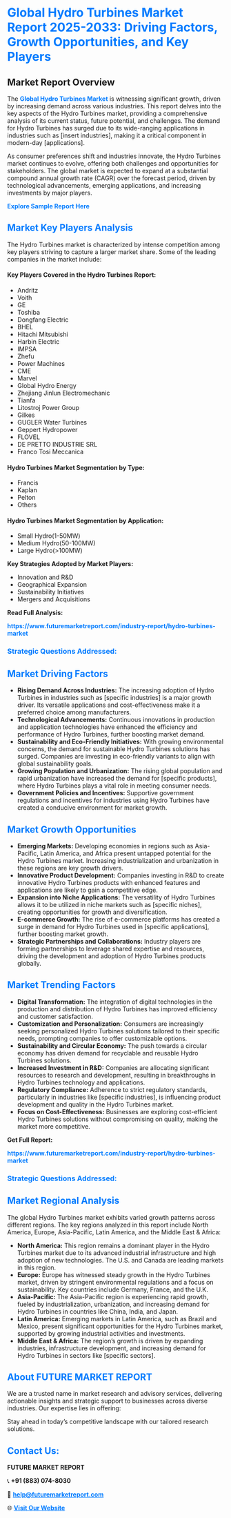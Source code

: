 <h1 style="color: #007BFF;">Global Hydro Turbines Market Report 2025-2033: Driving Factors, Growth Opportunities, and Key Players</h1>

<section id="overview">
<h2>Market Report Overview</h2>
<p>The <a href="https://www.futuremarketreport.com/industry-report/hydro-turbines-market" style="color: #007BFF; text-decoration: none;"><strong>Global Hydro Turbines Market</strong></a> is witnessing significant growth, driven by increasing demand across various industries. This report delves into the key aspects of the Hydro Turbines market, providing a comprehensive analysis of its current status, future potential, and challenges. The demand for Hydro Turbines has surged due to its wide-ranging applications in industries such as [insert industries], making it a critical component in modern-day [applications].</p>
<p>As consumer preferences shift and industries innovate, the Hydro Turbines market continues to evolve, offering both challenges and opportunities for stakeholders. The global market is expected to expand at a substantial compound annual growth rate (CAGR) over the forecast period, driven by technological advancements, emerging applications, and increasing investments by major players.</p>
</section>

<section id="overview">
<p><a href="https://www.futuremarketreport.com/request-sample/reportId=28858" style="color: #007BFF; text-decoration: none;"><strong>Explore Sample Report Here</strong></a></p>
</section>

<section id="key-players">
<h2 style="color: #007BFF;">Market Key Players Analysis</h2>
<p>The Hydro Turbines market is characterized by intense competition among key players striving to capture a larger market share. Some of the leading companies in the market include:</p>
<h4>Key Players Covered in the Hydro Turbines Report:</h4>
<ul><li>Andritz</li><li>Voith</li><li>GE</li><li>Toshiba</li><li>Dongfang Electric</li><li>BHEL</li><li>Hitachi Mitsubishi</li><li>Harbin Electric</li><li>IMPSA</li><li>Zhefu</li><li>Power Machines</li><li>CME</li><li>Marvel</li><li>Global Hydro Energy</li><li>Zhejiang Jinlun Electromechanic</li><li>Tianfa</li><li>Litostroj Power Group</li><li>Gilkes</li><li>GUGLER Water Turbines</li><li>Geppert Hydropower</li><li>FLOVEL</li><li>DE PRETTO INDUSTRIE SRL</li><li>Franco Tosi Meccanica</li></ul>
<h4>Hydro Turbines Market Segmentation by Type:</h4>
<ul><li>Francis</li><li>Kaplan</li><li>Pelton</li><li>Others</li></ul>

<h4>Hydro Turbines Market Segmentation by Application:</h4>
<ul><li>Small Hydro(1-50MW)</li><li>Medium Hydro(50-100MW)</li><li>Large Hydro(&gt;100MW)</li></ul>
<p><strong>Key Strategies Adopted by Market Players:</strong></p>
<ul>
<li>Innovation and R&D</li>
<li>Geographical Expansion</li>
<li>Sustainability Initiatives</li>
<li>Mergers and Acquisitions</li>
</ul>
</section>

<section>
<p><strong>Read Full Analysis: </strong></p><a href="https://www.futuremarketreport.com/industry-report/hydro-turbines-market" style="color: #007BFF; text-decoration: none;"><strong>https://www.futuremarketreport.com/industry-report/hydro-turbines-market</strong></a>
<h3 style="color: #007BFF;">Strategic Questions Addressed:</h3>
</section>

<section id="driving-factors">
<h2 style="color: #007BFF;">Market Driving Factors</h2>
<ul>
<li><strong>Rising Demand Across Industries:</strong> The increasing adoption of Hydro Turbines in industries such as [specific industries] is a major growth driver. Its versatile applications and cost-effectiveness make it a preferred choice among manufacturers.</li>
<li><strong>Technological Advancements:</strong> Continuous innovations in production and application technologies have enhanced the efficiency and performance of Hydro Turbines, further boosting market demand.</li>
<li><strong>Sustainability and Eco-Friendly Initiatives:</strong> With growing environmental concerns, the demand for sustainable Hydro Turbines solutions has surged. Companies are investing in eco-friendly variants to align with global sustainability goals.</li>
<li><strong>Growing Population and Urbanization:</strong> The rising global population and rapid urbanization have increased the demand for [specific products], where Hydro Turbines plays a vital role in meeting consumer needs.</li>
<li><strong>Government Policies and Incentives:</strong> Supportive government regulations and incentives for industries using Hydro Turbines have created a conducive environment for market growth.</li>
</ul>
</section>

<section id="growth-opportunities">
<h2 style="color: #007BFF;">Market Growth Opportunities</h2>
<ul>
<li><strong>Emerging Markets:</strong> Developing economies in regions such as Asia-Pacific, Latin America, and Africa present untapped potential for the Hydro Turbines market. Increasing industrialization and urbanization in these regions are key growth drivers.</li>
<li><strong>Innovative Product Development:</strong> Companies investing in R&D to create innovative Hydro Turbines products with enhanced features and applications are likely to gain a competitive edge.</li>
<li><strong>Expansion into Niche Applications:</strong> The versatility of Hydro Turbines allows it to be utilized in niche markets such as [specific niches], creating opportunities for growth and diversification.</li>
<li><strong>E-commerce Growth:</strong> The rise of e-commerce platforms has created a surge in demand for Hydro Turbines used in [specific applications], further boosting market growth.</li>
<li><strong>Strategic Partnerships and Collaborations:</strong> Industry players are forming partnerships to leverage shared expertise and resources, driving the development and adoption of Hydro Turbines products globally.</li>
</ul>
</section>

<section id="trending-factors">
<h2 style="color: #007BFF;">Market Trending Factors</h2>
<ul>
<li><strong>Digital Transformation:</strong> The integration of digital technologies in the production and distribution of Hydro Turbines has improved efficiency and customer satisfaction.</li>
<li><strong>Customization and Personalization:</strong> Consumers are increasingly seeking personalized Hydro Turbines solutions tailored to their specific needs, prompting companies to offer customizable options.</li>
<li><strong>Sustainability and Circular Economy:</strong> The push towards a circular economy has driven demand for recyclable and reusable Hydro Turbines solutions.</li>
<li><strong>Increased Investment in R&D:</strong> Companies are allocating significant resources to research and development, resulting in breakthroughs in Hydro Turbines technology and applications.</li>
<li><strong>Regulatory Compliance:</strong> Adherence to strict regulatory standards, particularly in industries like [specific industries], is influencing product development and quality in the Hydro Turbines market.</li>
<li><strong>Focus on Cost-Effectiveness:</strong> Businesses are exploring cost-efficient Hydro Turbines solutions without compromising on quality, making the market more competitive.</li>
</ul>
</section>

<section>
<p><strong>Get Full Report: </strong></p><a href="https://www.futuremarketreport.com/industry-report/hydro-turbines-market" style="color: #007BFF; text-decoration: none;"><strong>https://www.futuremarketreport.com/industry-report/hydro-turbines-market</strong></a>
<h3 style="color: #007BFF;">Strategic Questions Addressed:</h3>
</section>


<section id="regional-analysis">
<h2 style="color: #007BFF;">Market Regional Analysis</h2>
<p>The global Hydro Turbines market exhibits varied growth patterns across different regions. The key regions analyzed in this report include North America, Europe, Asia-Pacific, Latin America, and the Middle East & Africa:</p>
<ul>
<li><strong>North America:</strong> This region remains a dominant player in the Hydro Turbines market due to its advanced industrial infrastructure and high adoption of new technologies. The U.S. and Canada are leading markets in this region.</li>
<li><strong>Europe:</strong> Europe has witnessed steady growth in the Hydro Turbines market, driven by stringent environmental regulations and a focus on sustainability. Key countries include Germany, France, and the U.K.</li>
<li><strong>Asia-Pacific:</strong> The Asia-Pacific region is experiencing rapid growth, fueled by industrialization, urbanization, and increasing demand for Hydro Turbines in countries like China, India, and Japan.</li>
<li><strong>Latin America:</strong> Emerging markets in Latin America, such as Brazil and Mexico, present significant opportunities for the Hydro Turbines market, supported by growing industrial activities and investments.</li>
<li><strong>Middle East & Africa:</strong> The region’s growth is driven by expanding industries, infrastructure development, and increasing demand for Hydro Turbines in sectors like [specific sectors].</li>
</ul>
</section>

<footer>
<h2 style="color: #007BFF;">About FUTURE MARKET REPORT</h2>
<p>We are a trusted name in market research and advisory services, delivering actionable insights and strategic support to businesses across diverse industries. Our expertise lies in offering:</p>

<p>Stay ahead in today’s competitive landscape with our tailored research solutions.</p>

<h2 style="color: #007BFF;">Contact Us:</h2>
<p><strong>FUTURE MARKET REPORT</strong></p>
<p>📞 <strong>+91 (883) 074-8030</strong></p>
<p>📧 <strong><a href="mailto:help@futuremarketreport.com" style="color: #007BFF;">help@futuremarketreport.com</a></strong></p>
<p>🌐 <strong><a href="https://www.futuremarketreport.com/" style="color: #007BFF;">Visit Our Website</a></strong></p>
</footer>